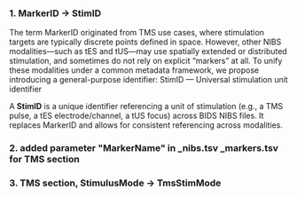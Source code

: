 ### 1. MarkerID -> StimID

The term MarkerID originated from TMS use cases, where stimulation targets are typically discrete points defined in space. However, other NIBS modalities—such as tES and tUS—may use spatially extended or distributed stimulation, and sometimes do not rely on explicit “markers” at all. 
To unify these modalities under a common metadata framework, we propose introducing a general-purpose identifier:
StimID — Universal stimulation unit identifier

A **StimID** is a unique identifier referencing a unit of stimulation (e.g., a TMS pulse, a tES electrode/channel, a tUS focus) across BIDS NIBS files. 
It replaces MarkerID and allows for consistent referencing across modalities.

### 2. added parameter "MarkerName" in _nibs.tsv _markers.tsv for TMS section

### 3. TMS section, StimulusMode -> TmsStimMode
